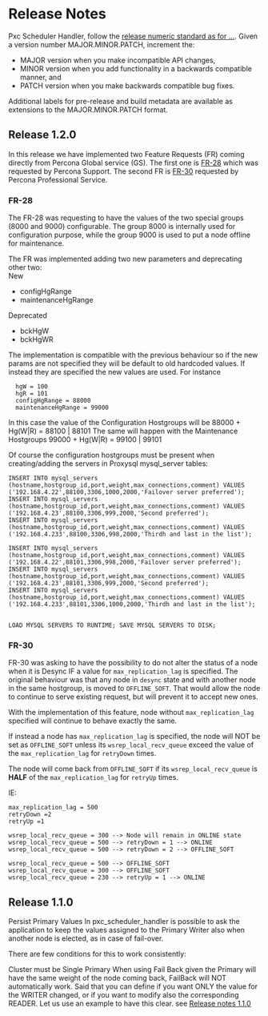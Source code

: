 # Release Notes
Pxc Scheduler Handler, follow the [release numeric standard as for ...](https://semver.org/).
Given a version number MAJOR.MINOR.PATCH, increment the:
- MAJOR version when you make incompatible API changes,
- MINOR version when you add functionality in a backwards compatible manner, and
- PATCH version when you make backwards compatible bug fixes. 

Additional labels for pre-release and build metadata are available as extensions to the MAJOR.MINOR.PATCH format.


## Release 1.2.0
In this release we have implemented two Feature Requests (FR) coming directly from Percona Global service (GS).
The first one is [FR-28](https://github.com/Tusamarco/pxc_scheduler_handler/issues/28) which was requested by Percona Support.
The second FR is [FR-30](https://github.com/Tusamarco/pxc_scheduler_handler/issues/30) requested by Percona Professional Service.


### FR-28
The FR-28 was requesting to have the values of the two special groups (8000 and 9000) configurable.
The group 8000 is internally used for configuration purpose, while the group 9000 is used to put a node offline for maintenance.

The FR was implemented adding two new parameters and deprecating other two:</br>
New
- configHgRange
- maintenanceHgRange

Deprecated
- bckHgW
- bckHgWR

The implementation is compatible with the previous behaviour so if the new params are not specified they will be default to old hardcoded values. 
If instead they are specified the new values are used.
For instance
```
  hgW = 100
  hgR = 101
  configHgRange = 88000
  maintenanceHgRange = 99000
```
In this case the value of the Configuration Hostgroups will be 88000 + Hg(W|R) = 88100 | 88101
The same will happen with the Maintenance Hostgroups 99000 + Hg(W|R) = 99100 | 99101

Of course the configuration hostgroups must be present when creating/adding the servers in Proxysql mysql_server tables:
```bigquery
INSERT INTO mysql_servers (hostname,hostgroup_id,port,weight,max_connections,comment) VALUES ('192.168.4.22',88100,3306,1000,2000,'Failover server preferred');
INSERT INTO mysql_servers (hostname,hostgroup_id,port,weight,max_connections,comment) VALUES ('192.168.4.23',88100,3306,999,2000,'Second preferred');    
INSERT INTO mysql_servers (hostname,hostgroup_id,port,weight,max_connections,comment) VALUES ('192.168.4.233',88100,3306,998,2000,'Thirdh and last in the list');      

INSERT INTO mysql_servers (hostname,hostgroup_id,port,weight,max_connections,comment) VALUES ('192.168.4.22',88101,3306,998,2000,'Failover server preferred');
INSERT INTO mysql_servers (hostname,hostgroup_id,port,weight,max_connections,comment) VALUES ('192.168.4.23',88101,3306,999,2000,'Second preferred');    
INSERT INTO mysql_servers (hostname,hostgroup_id,port,weight,max_connections,comment) VALUES ('192.168.4.233',88101,3306,1000,2000,'Thirdh and last in the list');      


LOAD MYSQL SERVERS TO RUNTIME; SAVE MYSQL SERVERS TO DISK;    
```


### FR-30 
FR-30 was asking to have the possibility to do not alter the status of a node when it is Desync IF a value for `max_replication_lag` is specified.
The original behaviour was that any node in `desync` state and with another node in the same hostgroup, is moved to `OFFLINE_SOFT`. 
That would allow the node to continue to serve existing request, but will prevent it to accept new ones.

With the implementation of this feature, node without `max_replication_lag` specified will continue to behave exactly the same.

If instead a node has `max_replication_lag` is specified, the node will NOT be set as `OFFLINE_SOFT` unless its `wsrep_local_recv_queue` exceed the value of the `max_replication_lag` for `retryDown` times.

The node will come back from `OFFLINE_SOFT` if its `wsrep_local_recv_queue` is __HALF__ of the `max_replication_lag` for `retryUp` times.

IE: 
```
max_replication_lag = 500
retryDown =2
retryUp =1

wsrep_local_recv_queue = 300 --> Node will remain in ONLINE state
wsrep_local_recv_queue = 500 --> retryDown = 1 --> ONLINE
wsrep_local_recv_queue = 500 --> retryDown = 2 --> OFFLINE_SOFT

wsrep_local_recv_queue = 500 --> OFFLINE_SOFT
wsrep_local_recv_queue = 300 --> OFFLINE_SOFT
wsrep_local_recv_queue = 230 --> retryUp = 1 --> ONLINE

```

## Release 1.1.0
Persist Primary Values
In pxc_scheduler_handler is possible to ask the application to keep the values assigned to the Primary Writer also when another node is elected, as in case of fail-over.

There are few conditions for this to work consistently:

Cluster must be Single Primary
When using Fail Back given the Primary will have the same weight of the node coming back, FailBack will NOT automatically work.
Said that you can define if you want ONLY the value for the WRITER changed, or if you want to modify also the corresponding READER.
Let us use an example to have this clear.
see [Release notes 1.1.0](https://github.com/Tusamarco/pxc_scheduler_handler/releases/tag/v1.1.0)


